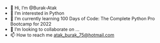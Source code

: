 - 👋 Hi, I’m @Burak-Atak
- 👀 I’m interested in Python
- 🌱 I’m currently learning 100 Days of Code: The Complete Python Pro Bootcamp for 2022
- 💞️ I’m looking to collaborate on ...
- 📫 How to reach me atak_burak_75@hotmail.com

<!---
Burak-Atak/Burak-Atak is a ✨ special ✨ repository because its `README.md` (this file) appears on your GitHub profile.
You can click the Preview link to take a look at your changes.
--->
